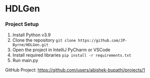 # HDLGen

### Project Setup
1. Install Python v3.9
2. Clone the repository
``
git clone https://github.com/JP-Byrne/HDLGen.git
``
3. Open the project in IntelliJ PyCharm or VSCode
4. Install required libraries
``
pip install -r requirements.txt
``
5. Run main.py

GitHub Project: https://github.com/users/abishek-bupathi/projects/1
